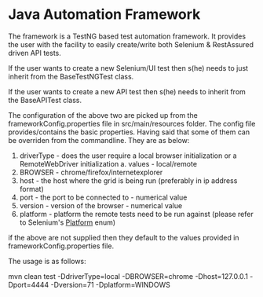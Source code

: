 # Java Automation Framework

The framework is a TestNG based test automation framework. It provides the user with the facility to easily create/write both Selenium & RestAssured driven API tests.

If the user wants to create a new Selenium/UI test then s(he) needs to just inherit from the BaseTestNGTest class.

If the user wants to create a new API test then s(he) needs to inherit from the BaseAPITest class.

The configuration of the above two are picked up from the frameworkConfig.properties file in src/main/resources folder. The config file provides/contains the basic properties. Having said that some of them can be overriden from the commandline. They are as below:

1. driverType - does the user require a local browser initialization or a RemoteWebDriver initialization
  a. values - local/remote
2. BROWSER - chrome/firefox/internetexplorer
3. host - the host where the grid is being run (preferably in ip address format)
4. port - the port to be connected to - numerical value
5. version - version of the browser - numerical value
6. platform - platform the remote tests need to be run against (please refer to Selenium's [Platform](https://seleniumhq.github.io/selenium/docs/api/java/org/openqa/selenium/Platform.html) enum)

if the above are not supplied then they default to the values provided in frameworkConfig.properties file.

The usage is as follows:

mvn clean test -DdriverType=local -DBROWSER=chrome -Dhost=127.0.0.1 -Dport=4444 -Dversion=71 -Dplatform=WINDOWS
